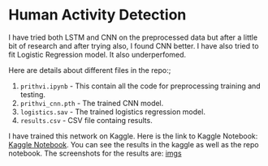 # Human Activity Detection
  I have tried both LSTM and CNN on the preprocessed data but after a little bit of research and after trying also, I found CNN better. I have also tried to fit Logistic Regression model. It also underperfomed.
  
  Here are details about different files in the repo:;
  1. ```prithvi.ipynb``` - This contain all the code for preprocessing training and testing.
  2. ```prithvi_cnn.pth``` - The trained CNN model.
  3. ```logistics.sav``` - The trained logistics regression model.
  4. ```results.csv``` - CSV file containg results.
 
  I have trained this network on Kaggle. Here is the link to Kaggle Notebook: [Kaggle Notebook](https://www.kaggle.com/adityakumar01/prithvi). You can see the results in the kaggle as well as the repo notebook.
  The screenshots for the results are:
  [imgs](imgs/img.png)
